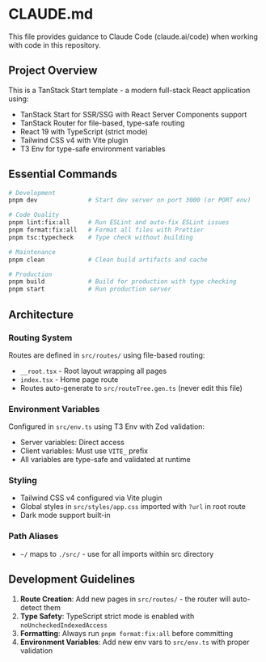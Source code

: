# CLAUDE.md

This file provides guidance to Claude Code (claude.ai/code) when working with code in this repository.

## Project Overview

This is a TanStack Start template - a modern full-stack React application using:

- TanStack Start for SSR/SSG with React Server Components support
- TanStack Router for file-based, type-safe routing
- React 19 with TypeScript (strict mode)
- Tailwind CSS v4 with Vite plugin
- T3 Env for type-safe environment variables

## Essential Commands

```bash
# Development
pnpm dev              # Start dev server on port 3000 (or PORT env)

# Code Quality
pnpm lint:fix:all     # Run ESLint and auto-fix ESLint issues
pnpm format:fix:all   # Format all files with Prettier
pnpm tsc:typecheck    # Type check without building

# Maintenance
pnpm clean            # Clean build artifacts and cache

# Production
pnpm build            # Build for production with type checking
pnpm start            # Run production server
```

## Architecture

### Routing System

Routes are defined in `src/routes/` using file-based routing:

- `__root.tsx` - Root layout wrapping all pages
- `index.tsx` - Home page route
- Routes auto-generate to `src/routeTree.gen.ts` (never edit this file)

### Environment Variables

Configured in `src/env.ts` using T3 Env with Zod validation:

- Server variables: Direct access
- Client variables: Must use `VITE_` prefix
- All variables are type-safe and validated at runtime

### Styling

- Tailwind CSS v4 configured via Vite plugin
- Global styles in `src/styles/app.css` imported with `?url` in root route
- Dark mode support built-in

### Path Aliases

- `~/` maps to `./src/` - use for all imports within src directory

## Development Guidelines

1. **Route Creation**: Add new pages in `src/routes/` - the router will auto-detect them
2. **Type Safety**: TypeScript strict mode is enabled with `noUncheckedIndexedAccess`
3. **Formatting**: Always run `pnpm format:fix:all` before committing
4. **Environment Variables**: Add new env vars to `src/env.ts` with proper validation
